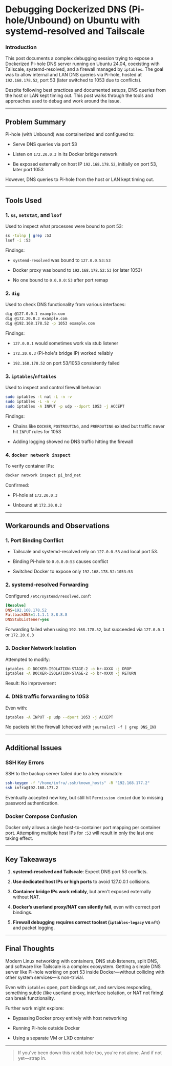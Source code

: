 # Debugging Dockerized DNS (Pi-hole/Unbound) on Ubuntu with systemd-resolved and Tailscale

### Introduction

This post documents a complex debugging session trying to expose a Dockerized Pi-hole DNS server running on Ubuntu 24.04, coexisting with Tailscale, systemd-resolved, and a firewall managed by `iptables`. The goal was to allow internal and LAN DNS queries via Pi-hole, hosted at `192.168.178.52`, port 53 (later switched to 1053 due to conflicts).

Despite following best practices and documented setups, DNS queries from the host or LAN kept timing out. This post walks through the tools and approaches used to debug and work around the issue.

---

## Problem Summary

Pi-hole (with Unbound) was containerized and configured to:

- Serve DNS queries via port 53
    
- Listen on `172.20.0.3` in its Docker bridge network
    
- Be exposed externally on host IP `192.168.178.52`, initially on port 53, later port 1053
    

However, DNS queries to Pi-hole from the host or LAN kept timing out.

---

## Tools Used

### 1. `ss`, `netstat`, and `lsof`

Used to inspect what processes were bound to port 53:

```bash
ss -tulnp | grep :53
lsof -i :53
```

Findings:

- `systemd-resolved` was bound to `127.0.0.53:53`
    
- Docker proxy was bound to `192.168.178.52:53` (or later 1053)
    
- No one bound to `0.0.0.0:53` after port remap
    

### 2. `dig`

Used to check DNS functionality from various interfaces:

```bash
dig @127.0.0.1 example.com
dig @172.20.0.3 example.com
dig @192.168.178.52 -p 1053 example.com
```

Findings:

- `127.0.0.1` would sometimes work via stub listener
    
- `172.20.0.3` (Pi-hole's bridge IP) worked reliably
    
- `192.168.178.52` on port 53/1053 consistently failed
    

### 3. `iptables`/`nftables`

Used to inspect and control firewall behavior:

```bash
sudo iptables -t nat -L -n -v
sudo iptables -L -n -v
sudo iptables -A INPUT -p udp --dport 1053 -j ACCEPT
```

Findings:

- Chains like `DOCKER`, `POSTROUTING`, and `PREROUTING` existed but traffic never hit `INPUT` rules for 1053
    
- Adding logging showed no DNS traffic hitting the firewall
    

### 4. `docker network inspect`

To verify container IPs:

```bash
docker network inspect pi_bnd_net
```

Confirmed:

- Pi-hole at `172.20.0.3`
    
- Unbound at `172.20.0.2`
    

---

## Workarounds and Observations

### 1. Port Binding Conflict

- Tailscale and systemd-resolved rely on `127.0.0.53` and local port 53.
    
- Binding Pi-hole to `0.0.0.0:53` causes conflict
    
- Switched Docker to expose only `192.168.178.52:1053:53`
    

### 2. systemd-resolved Forwarding

Configured `/etc/systemd/resolved.conf`:

```ini
[Resolve]
DNS=192.168.178.52
FallbackDNS=1.1.1.1 8.8.8.8
DNSStubListener=yes
```

Forwarding failed when using `192.168.178.52`, but succeeded via `127.0.0.1` or `172.20.0.3`

### 3. Docker Network Isolation

Attempted to modify:

```bash
iptables -D DOCKER-ISOLATION-STAGE-2 -o br-XXXX -j DROP
iptables -A DOCKER-ISOLATION-STAGE-2 -o br-XXXX -j RETURN
```

Result: No improvement

### 4. DNS traffic forwarding to 1053

Even with:

```bash
iptables -A INPUT -p udp --dport 1053 -j ACCEPT
```

No packets hit the firewall (checked with `journalctl -f | grep DNS_IN`)

---

## Additional Issues

### SSH Key Errors

SSH to the backup server failed due to a key mismatch:

```bash
ssh-keygen -f "/home/infra/.ssh/known_hosts" -R "192.168.177.2"
ssh infra@192.168.177.2
```

Eventually accepted new key, but still hit `Permission denied` due to missing password authentication.

### Docker Compose Confusion

Docker only allows a single host-to-container port mapping per container port. Attempting multiple host IPs for `:53` will result in only the last one taking effect.

---

## Key Takeaways

1. **systemd-resolved and Tailscale**: Expect DNS port 53 conflicts.
    
2. **Use dedicated host IPs or high ports** to avoid 127.0.0.1 collisions.
    
3. **Container bridge IPs work reliably**, but aren't exposed externally without NAT.
    
4. **Docker’s userland proxy/NAT can silently fail**, even with correct port bindings.
    
5. **Firewall debugging requires correct toolset (`iptables-legacy` vs `nft`)** and packet logging.
    

---

## Final Thoughts

Modern Linux networking with containers, DNS stub listeners, split DNS, and software like Tailscale is a complex ecosystem. Getting a simple DNS server like Pi-hole working on port 53 inside Docker—without colliding with other system services—is non-trivial.

Even with `iptables` open, port bindings set, and services responding, something subtle (like userland proxy, interface isolation, or NAT not firing) can break functionality.

Further work might explore:

- Bypassing Docker proxy entirely with host networking
    
- Running Pi-hole outside Docker
    
- Using a separate VM or LXD container
    

---

> If you've been down this rabbit hole too, you're not alone. And if not yet—strap in.